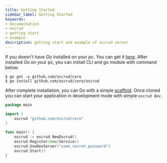 ```yaml
---
title: Getting Started
sidebar_label: Getting Started
keywords:
- documentation
- oscrud
- getting start
- example
description: getting start and example of oscrud server
---
```


If you doesn't have *Go* installed on your pc. You can get it [here](https://golang.org/doc/install). After installed *Go* on your pc, you can install CLI and go module with command below.

```
$ go get -u github.com/oscrud/core
$ go install github.com/oscrud/core/oscrud
```

After complete installation, you can Go with a simple [scaffold](https://github.com/oscrud/scaffold). Once cloned you can start your application in development mode with simple `oscrud dev`. 

```go
package main

import (
	oscrud "github.com/oscrud/core"
)

func main() {
	oscrud := oscrud.NewOscrud() 
	oscrud.Register(new(Service))
	oscrud.UseDevServer("some_secret_password")
	oscrud.Start()
}
```